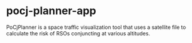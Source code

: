 # pocj-planner-app
PoCjPlanner is a space traffic visualization tool that uses a satellite file to calculate the risk of RSOs conjuncting at various altitudes.
